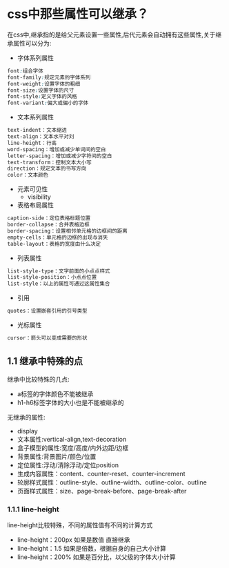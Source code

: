# css中那些属性可以继承？

在css中,继承指的是给父元素设置一些属性,后代元素会自动拥有这些属性,关于继承属性可以分为:

- 字体系列属性

```css
font:组合字体
font-family:规定元素的字体系列
font-weight:设置字体的粗细
font-size:设置字体的尺寸
font-style:定义字体的风格
font-variant:偏大或偏小的字体
```

- 文本系列属性

```css
text-indent：文本缩进
text-align：文本水平对刘
line-height：行高
word-spacing：增加或减少单词间的空白
letter-spacing：增加或减少字符间的空白
text-transform：控制文本大小写
direction：规定文本的书写方向
color：文本颜色
```

- 元素可见性
	- visibility
- 表格布局属性

```css
caption-side：定位表格标题位置
border-collapse：合并表格边框
border-spacing：设置相邻单元格的边框间的距离
empty-cells：单元格的边框的出现与消失
table-layout：表格的宽度由什么决定
```

- 列表属性

```css
list-style-type：文字前面的小点点样式
list-style-position：小点点位置
list-style：以上的属性可通过这属性集合
```

- 引用

```css
quotes：设置嵌套引用的引号类型
```

- 光标属性

```css
cursor：箭头可以变成需要的形状
```

## 1.1 继承中特殊的点

继承中比较特殊的几点:

- a标签的字体颜色不能被继承
- h1-h6标签字体的大小也是不能被继承的

无继承的属性:

- display
- 文本属性:vertical-align,text-decoration
- 盒子模型的属性:宽度/高度/内外边距/边框
- 背景属性:背景图片/颜色/位置
- 定位属性:浮动/清除浮动/定位position
- 生成内容属性：content、counter-reset、counter-increment
- 轮廓样式属性：outline-style、outline-width、outline-color、outline
- 页面样式属性：size、page-break-before、page-break-after


### 1.1.1 line-height

line-height比较特殊，不同的属性值有不同的计算方式

- line-height：200px 如果是数值 直接继承
- line-height：1.5 如果是倍数，根据自身的自己大小计算
- line-height：200% 如果是百分比，以父级的字体大小计算


